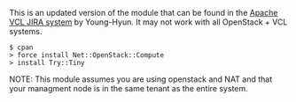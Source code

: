 This is an updated version of the module that can be found in the [Apache VCL JIRA system](https://issues.apache.org/jira/browse/VCL-590) by Young-Hyun. It may not work with all OpenStack + VCL systems.

    $ cpan
    > force install Net::OpenStack::Compute
    > install Try::Tiny

NOTE: This module assumes you are using openstack and NAT and that your managment node is in the same tenant as the entire system.
